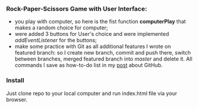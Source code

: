 ### Rock-Paper-Scissors Game with User Interface:

- you play with computer, so here is the fist function **computerPlay** that makes a random choice for computer;
- were added 3 buttons for User's choice and were implemented _addEventListener_ for the buttons;
- make some practice with Git as all additional features I wrote on featured branch: so I create new branch, commit and push there, switch between branches, merged featured branch into _master_ and delete it. All commands I save as how-to-do list in my [post](https://sergeytocarchuk.github.io/setup-github) about GitHub. 

### Install
Just clone repo to your local computer and run index.html file via your browser.